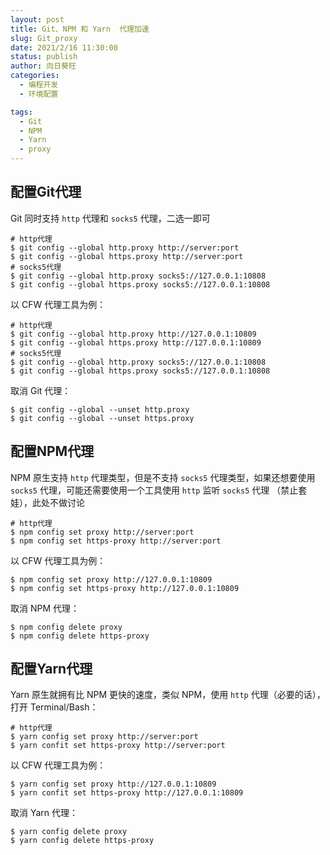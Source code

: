 ```yaml
---
layout: post
title: Git、NPM 和 Yarn  代理加速
slug: Git_proxy
date: 2021/2/16 11:30:00
status: publish
author: 向日葵旺
categories: 
  - 编程开发
  - 环境配置

tags: 
  - Git
  - NPM
  - Yarn
  - proxy
---
```


## 配置Git代理

Git 同时支持 `http` 代理和 `socks5` 代理，二选一即可

```
# http代理
$ git config --global http.proxy http://server:port
$ git config --global https.proxy http://server:port
# socks5代理
$ git config --global http.proxy socks5://127.0.0.1:10808
$ git config --global https.proxy socks5://127.0.0.1:10808
```

以 CFW 代理工具为例：

```
# http代理
$ git config --global http.proxy http://127.0.0.1:10809
$ git config --global https.proxy http://127.0.0.1:10809
# socks5代理
$ git config --global http.proxy socks5://127.0.0.1:10808
$ git config --global https.proxy socks5://127.0.0.1:10808
```

取消 Git 代理：

```
$ git config --global --unset http.proxy
$ git config --global --unset https.proxy
```

## 配置NPM代理

NPM 原生支持 `http` 代理类型，但是不支持 `socks5` 代理类型，如果还想要使用 `socks5` 代理，可能还需要使用一个工具使用 `http` 监听 `socks5` 代理 （禁止套娃），此处不做讨论

```
# http代理
$ npm config set proxy http://server:port
$ npm config set https-proxy http://server:port
```

以 CFW 代理工具为例：

```
$ npm config set proxy http://127.0.0.1:10809
$ npm config set https-proxy http://127.0.0.1:10809
```

取消 NPM 代理：

```
$ npm config delete proxy
$ npm config delete https-proxy
```

## 配置Yarn代理

Yarn 原生就拥有比 NPM 更快的速度，类似 NPM，使用 `http` 代理（必要的话），打开 Terminal/Bash：

```
# http代理
$ yarn config set proxy http://server:port
$ yarn confit set https-proxy http://server:port
```

以 CFW 代理工具为例：

```
$ yarn config set proxy http://127.0.0.1:10809
$ yarn confit set https-proxy http://127.0.0.1:10809
```

取消 Yarn 代理：

```
$ yarn config delete proxy
$ yarn config delete https-proxy
```

